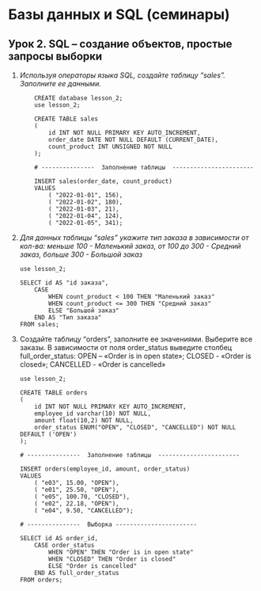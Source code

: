 # Базы данных и SQL (семинары)

## Урок 2. SQL – создание объектов, простые запросы выборки

1. _Используя операторы языка SQL, 
    создайте таблицу “sales”. Заполните ее данными._

    ```
        CREATE database lesson_2;
        use lesson_2;

        CREATE TABLE sales
        (
            id INT NOT NULL PRIMARY KEY AUTO_INCREMENT,
            order_date DATE NOT NULL DEFAULT (CURRENT_DATE),
            count_product INT UNSIGNED NOT NULL
        );

        # ---------------  Заполнение таблицы  -----------------------

        INSERT sales(order_date, count_product)
        VALUES
            ( "2022-01-01", 156),
            ( "2022-01-02", 180),
            ( "2022-01-03", 21),
            ( "2022-01-04", 124),
            ( "2022-01-05", 341);

    ```

2.  _Для данных таблицы “sales” укажите тип заказа в зависимости от кол-ва: 
    меньше 100 - Маленький заказ, от 100 до 300 - Средний заказ, больше 300 - Большой заказ_

    ```
    use lesson_2;

    SELECT id AS "id заказа", 
        CASE 
            WHEN count_product < 100 THEN "Маленький заказ"
            WHEN count_product <= 300 THEN "Средний заказ"
            ELSE "Большой заказ"
        END AS "Тип заказа"
    FROM sales;
    ```
3. Создайте таблицу “orders”, заполните ее значениями. Выберите все заказы. В зависимости от поля order_status выведите столбец full_order_status:
    OPEN – «Order is in open state»; CLOSED - «Order is closed»; CANCELLED -  «Order is cancelled»


    ```
    use lesson_2;

    CREATE TABLE orders
    (
        id INT NOT NULL PRIMARY KEY AUTO_INCREMENT,
        employee_id varchar(10) NOT NULL,
        amount float(10,2) NOT NULL,
        order_status ENUM("OPEN", "CLOSED", "CANCELLED") NOT NULL DEFAULT ('OPEN')
    );

    # ---------------  Заполнение таблицы  -----------------------

    INSERT orders(employee_id, amount, order_status)
    VALUES
        ( "e03", 15.00, "OPEN"),
        ( "e01", 25.50, "OPEN"),
        ( "e05", 100.70, "CLOSED"),
        ( "e02", 22.18, "OPEN"),
        ( "e04", 9.50, "CANCELLED");

    # ---------------  Выборка -----------------------

    SELECT id AS order_id, 
        CASE order_status
            WHEN "OPEN" THEN "Order is in open state"
            WHEN "CLOSED" THEN "Order is closed"
            ELSE "Order is cancelled"
        END AS full_order_status
    FROM orders;

    ```
